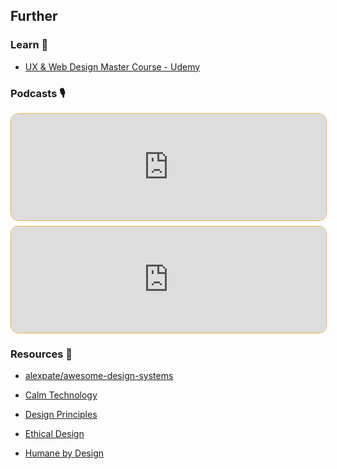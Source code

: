 

## Further

### Learn 🧠

- [UX & Web Design Master Course - Udemy](https://www.udemy.com/course/ux-web-design-master-course-strategy-design-development/)

### Podcasts 🎙

<iframe style='margin-bottom: .5rem; display: block; height: 170px; width: 100%; border: 1px solid #edae49; border-radius: .75rem; box-sizing: content-box' src='https://podverse.fm/embed/player?episodeId=_per3x-Yv_' title='Podverse Embed Player' class='pv-embed-player'>Syntax - Design Systems</iframe>

<iframe style='margin-bottom: .5rem; display: block; height: 170px; width: 100%; border: 1px solid #edae49; border-radius: .75rem; box-sizing: content-box' src='https://podverse.fm/embed/player?episodeId=U84TOglo' title='Podverse Embed Player' class='pv-embed-player'>Syntax - Design Foundations for Developers</iframe>

### Resources 🧩

- [alexpate/awesome-design-systems](https://github.com/alexpate/awesome-design-systems)

- [Calm Technology](https://calmtech.com/)

- [Design Principles](https://principles.design/)

- [Ethical Design](https://ind.ie/ethical-design/)

- [Humane by Design](https://humanebydesign.com/)
